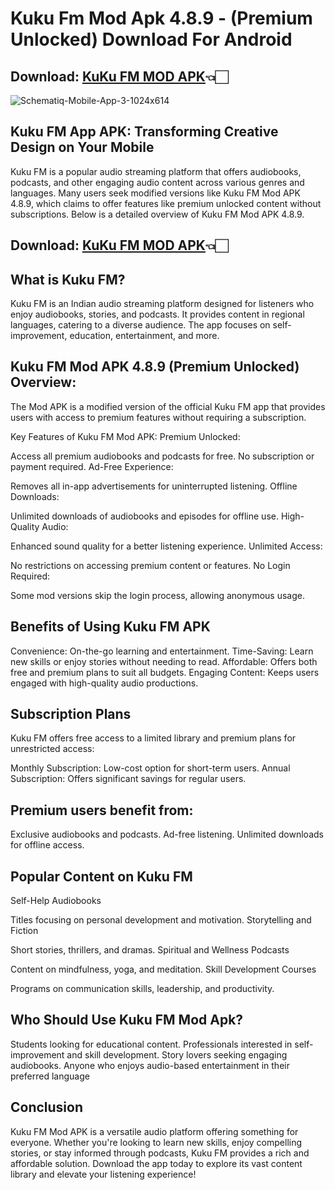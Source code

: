 # Kuku Fm Mod Apk 4.8.9 - (Premium Unlocked) Download For Android

## Download: [KuKu FM MOD APK](https://kukufmmodapk.net/)👈🏻

![Schematiq-Mobile-App-3-1024x614](https://kukufmmodapk.net/wp-content/uploads/2024/09/Kuku-FM-Mod-Apk-1.jpg)

## **Kuku FM App APK: Transforming Creative Design on Your Mobile**

Kuku FM is a popular audio streaming platform that offers audiobooks, podcasts, and other engaging audio content across various genres and languages. Many users seek modified versions like Kuku FM Mod APK 4.8.9, which claims to offer features like premium unlocked content without subscriptions. Below is a detailed overview of Kuku FM Mod APK 4.8.9.

## Download: [KuKu FM MOD APK](https://kukufmmodapk.net/)👈🏻

## What is Kuku FM?

Kuku FM is an Indian audio streaming platform designed for listeners who enjoy audiobooks, stories, and podcasts. It provides content in regional languages, catering to a diverse audience. The app focuses on self-improvement, education, entertainment, and more.

## Kuku FM Mod APK 4.8.9 (Premium Unlocked) Overview:

The Mod APK is a modified version of the official Kuku FM app that provides users with access to premium features without requiring a subscription.

Key Features of Kuku FM Mod APK:
Premium Unlocked:

Access all premium audiobooks and podcasts for free.
No subscription or payment required.
Ad-Free Experience:

Removes all in-app advertisements for uninterrupted listening.
Offline Downloads:

Unlimited downloads of audiobooks and episodes for offline use.
High-Quality Audio:

Enhanced sound quality for a better listening experience.
Unlimited Access:

No restrictions on accessing premium content or features.
No Login Required:

Some mod versions skip the login process, allowing anonymous usage.

## Benefits of Using Kuku FM APK

Convenience: On-the-go learning and entertainment.
Time-Saving: Learn new skills or enjoy stories without needing to read.
Affordable: Offers both free and premium plans to suit all budgets.
Engaging Content: Keeps users engaged with high-quality audio productions.

## Subscription Plans

Kuku FM offers free access to a limited library and premium plans for unrestricted access:

Monthly Subscription: Low-cost option for short-term users.
Annual Subscription: Offers significant savings for regular users.

## Premium users benefit from:

Exclusive audiobooks and podcasts.
Ad-free listening.
Unlimited downloads for offline access.

## Popular Content on Kuku FM

Self-Help Audiobooks

Titles focusing on personal development and motivation.
Storytelling and Fiction

Short stories, thrillers, and dramas.
Spiritual and Wellness Podcasts

Content on mindfulness, yoga, and meditation.
Skill Development Courses

Programs on communication skills, leadership, and productivity.

## Who Should Use Kuku FM Mod Apk?

Students looking for educational content.
Professionals interested in self-improvement and skill development.
Story lovers seeking engaging audiobooks.
Anyone who enjoys audio-based entertainment in their preferred language

## Conclusion

Kuku FM Mod APK is a versatile audio platform offering something for everyone. Whether you're looking to learn new skills, enjoy compelling stories, or stay informed through podcasts, Kuku FM provides a rich and affordable solution. Download the app today to explore its vast content library and elevate your listening experience!
